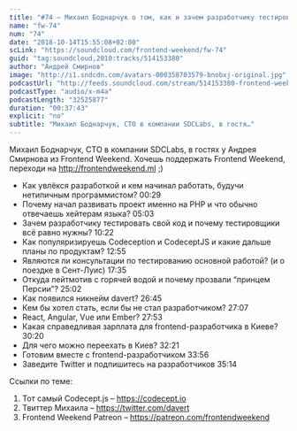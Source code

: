```yaml
---
title: "#74 – Михаил Боднарчук о том, как и зачем разработчику тестировать свой код"
name: "fw-74"
num: "74"
date: "2018-10-14T15:55:08+02:00"
scLink: "https://soundcloud.com/frontend-weekend/fw-74"
guid: "tag:soundcloud,2010:tracks/514153380"
author: "Андрей Смирнов"
image: "http://i1.sndcdn.com/avatars-000358703579-bnobxj-original.jpg"
podcastUrl: "http://feeds.soundcloud.com/stream/514153380-frontend-weekend-fw-74.m4a"
podcastType: "audio/x-m4a"
podcastLength: "32525877"
duration: "00:37:43"
explicit: "no"
subtitle: "Михаил Боднарчук, CTO в компании SDCLabs, в гостя…"
---
```

Михаил Боднарчук, CTO в компании SDCLabs, в гостях у Андрея Смирнова из Frontend Weekend. Хочешь поддержать Frontend Weekend, переходи на http://frontendweekend.ml ;)

- Как увлёкся разработкой и кем начинал работать, будучи нетипичным программистом? 00:29
- Почему начал развивать проект именно на PHP и что обычно отвечаешь хейтерам языка? 05:03
- Зачем разработчику тестировать свой код и почему тестировщики всё равно нужны? 10:22
- Как популяризируешь Codeception и CodeceptJS и какие дальше планы по продуктам? 12:55
- Являются ли консультации по тестированию основной работой? (и о поездке в Сент-Луис) 17:35
- Откуда лейтмотив с горячей водой и почему прозвали “принцем Персии”? 25:02
- Как появился никнейм davert? 26:45
- Кем бы хотел стать, если бы не стал разработчиком? 27:07
- React, Angular, Vue или Ember? 27:53
- Какая справедливая зарплата для frontend-разработчика в Киеве? 30:20
- Для чего можно переехать в Киев? 32:21
- Готовим вместе с frontend-разработчиком 33:56
- Заведите Twitter и подпишитесь на разработчиков 35:14

Ссылки по теме:
1) Тот самый Codecept.js – https://codecept.io
2) Твиттер Михаила – https://twitter.com/davert
3) Frontend Weekend Patreon – https://patreon.com/frontendweekend